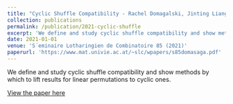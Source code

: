 ```yaml
---
title: "Cyclic Shuffle Compatibility - Rachel Domagalski, Jinting Liang, Quinn Minnich, Bruce E. Sagan, Jamie Schmidt, Alexander Sietsema"
collection: publications
permalink: /publication/2021-cyclic-shuffle
excerpt: 'We define and study cyclic shuffle compatibility and show methods by which to lift results for linear permutations to cyclic ones.'
date: 2021-01-01
venue: 'S´eminaire Lotharingien de Combinatoire 85 (2021)'
paperurl: 'https://www.mat.univie.ac.at/~slc/wpapers/s85domasaga.pdf'
---
```

We define and study cyclic shuffle compatibility and show methods by which to lift results for linear permutations to cyclic ones.

[View the paper here](https://www.mat.univie.ac.at/~slc/wpapers/s85domasaga.pdf)	
